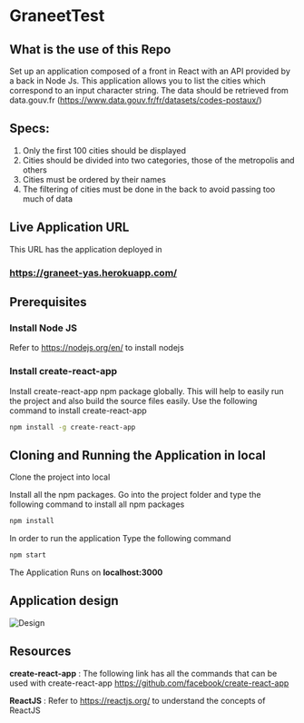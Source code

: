 # GraneetTest

## What is the use of this Repo

Set up an application composed of a front in React with an API
provided by a back in Node Js.
This application allows you to list the cities which correspond to an input character string.
The data should be retrieved from data.gouv.fr
(https://www.data.gouv.fr/fr/datasets/codes-postaux/)
## Specs:
1. Only the first 100 cities should be displayed
2.  Cities should be divided into two categories, those of the metropolis and
others
3. Cities must be ordered by their names
4. The filtering of cities must be done in the back to avoid passing too much
of data

## Live Application URL

This URL has the application deployed in

### https://graneet-yas.herokuapp.com/


## Prerequisites

### Install Node JS
Refer to https://nodejs.org/en/ to install nodejs

### Install create-react-app
Install create-react-app npm package globally. 
This will help to easily run the project and also build the source files easily. Use the following command to install create-react-app

```bash
npm install -g create-react-app
```

## Cloning and Running the Application in local

Clone the project into local

Install all the npm packages. Go into the project folder and type the following command to install all npm packages

```bash
npm install
```

In order to run the application Type the following command

```bash
npm start
```

The Application Runs on **localhost:3000**

## Application design

![Design](https://github.com/YasmeeenBn/GraneetTest/blob/main/images/design.png)
## Resources

**create-react-app** : The following link has all the commands that can be used with create-react-app
https://github.com/facebook/create-react-app

**ReactJS** : Refer to https://reactjs.org/ to understand the concepts of ReactJS

